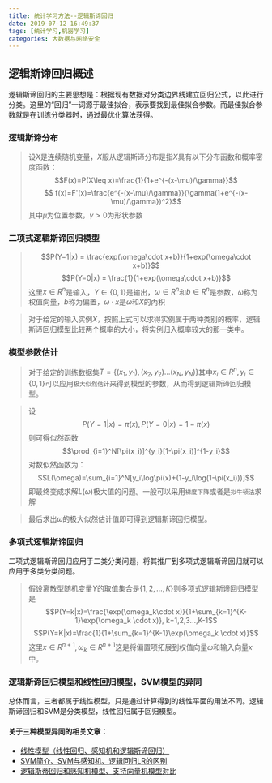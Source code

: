 ```yaml
---
title: 统计学习方法--逻辑斯谛回归
date: 2019-07-12 16:49:37
tags: [统计学习,机器学习]
categories: 大数据与网络安全
---
```


## 逻辑斯谛回归概述
逻辑斯谛回归的主要思想是：根据现有数据对分类边界线建立回归公式，以此进行分类。这里的“回归”一词源于最佳拟合，表示要找到最佳拟合参数。而最佳拟合参数就是在训练分类器时，通过最优化算法获得。
### 逻辑斯谛分布
> 设$X$是连续随机变量，$X$服从逻辑斯谛分布是指$X$具有以下分布函数和概率密度函数：$$F(x)=P(X\leq x)=\frac{1}{1+e^{-(x-\mu)/\gamma}}$$ $$ f(x)=F'(x)=\frac{e^{-(x-\mu)/\gamma}}{\gamma(1+e^{-(x-\mu)/\gamma})^2}$$其中$\mu$为位置参数，$\gamma \gt 0$为形状参数

### 二项式逻辑斯谛回归模型
> $$P(Y=1|x) = \frac{exp(\omega\cdot x+b)}{1+exp(\omega\cdot x+b)}$$$$P(Y=0|x) = \frac{1}{1+exp(\omega\cdot x+b)}$$
> 这里$x\in R^n$是输入，$Y\in\{0,1\}$是输出，$\omega\in R^n$和$b\in R^n$是参数，$\omega$称为权值向量，$b$称为偏置，$\omega\cdot x$是$\omega$和$X$的內积

> 对于给定的输入实例$X$，按照上式可以求得实例属于两种类别的概率，逻辑斯谛回归模型比较两个概率的大小，将实例归入概率较大的那一类中。

### 模型参数估计
> 对于给定的训练数据集$T=\{(x_1,y_1),(x_2,y_2)...(x_N,y_N)\}$其中$x_i\in R^n,y_i\in \{0,1\}$可以应用`极大似然估计`来得到模型的参数，从而得到逻辑斯谛回归模型。

> 设$$P(Y=1|x)=\pi(x),P(Y=0|x)=1-\pi(x)$$则可得似然函数$$\prod_{i=1}^N[\pi(x_i)]^{y_i}[1-\pi(x_i)]^{1-y_i}$$对数似然函数为：$$L(\omega)=\sum_{i=1}^N[y_i\log\pi(x)+(1-y_i\log(1-\pi(x_i)))]$$即最终变成求解$L(\omega)$极大值的问题。一般可以采用`梯度下降`或者是`拟牛顿法`求解

> 最后求出$\omega$的极大似然估计值即可得到逻辑斯谛回归模型。

### 多项式逻辑斯谛回归

二项式逻辑斯谛回归应用于二类分类问题，将其推广到多项式逻辑斯谛回归就可以应用于多类分类问题。

> 假设离散型随机变量$Y$的取值集合是$\{1,2,...,K\}$则多项式逻辑斯谛回归模型是$$P(Y=k|x)=\frac{\exp(\omega_k\cdot x)}{1+\sum_{k=1}^{K-1}\exp(\omega_k \cdot x)},  k=1,2,3...,K-1$$ $$P(Y=K|x)=\frac{1}{1+\sum_{k=1}^{K-1}\exp(\omega_k \cdot x)}$$这里$x\in R^{n+1},\omega_k\in R^{n+1}$这是将偏置项拓展到权值向量$\omega$和输入向量$x$中。

### 逻辑斯谛回归模型和线性回归模型，SVM模型的异同
总体而言，三者都属于线性模型，只是通过计算得到的线性平面的用法不同。逻辑斯谛回归和SVM是分类模型，线性回归属于回归模型。

#### 关于三种模型异同的相关文章：
- [线性模型（线性回归、感知机和逻辑斯谛回归）](https://blog.csdn.net/weixin_34032792/article/details/87134490)
- [SVM简介、SVM与感知机、逻辑回归LR的区别](https://blog.csdn.net/sunflower_sara/article/details/81713449)
- [逻辑斯蒂回归和感知机模型、支持向量机模型对比](https://blog.csdn.net/zrh_CSDN/article/details/80920329)